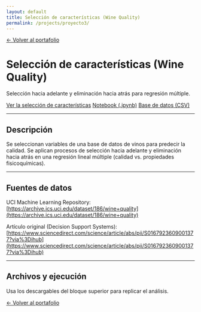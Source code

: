 ```yaml
---
layout: default
title: Selección de características (Wine Quality)
permalink: /projects/proyecto3/
---
```


<a class="back-link" href="{{ site.baseurl }}/">← Volver al portafolio</a>

<div class="project-hero">
  <h1>Selección de características (Wine Quality)</h1>
  <p class="subtitle">Selección hacia adelante y eliminación hacia atrás para regresión múltiple.</p>

  <div class="cta-row">
    <a class="btn btn-primary" href="{{ site.baseurl }}/notebooks_y_datos/SeleccionVariables.html">Ver la selección de características</a>
    <a class="btn" href="{{ site.baseurl }}/notebooks_y_datos/SeleccionVariables.ipynb">Notebook (.ipynb)</a>
    <a class="btn" href="{{ site.baseurl }}/notebooks_y_datos/Datos1_4.csv">Base de datos (CSV)</a>
  </div>
</div>

---

## Descripción

Se seleccionan variables de una base de datos de vinos para predecir la calidad. Se aplican procesos de selección hacia adelante y eliminación hacia atrás en una regresión lineal múltiple (calidad vs. propiedades fisicoquímicas).

---

## Fuentes de datos

UCI Machine Learning Repository:  
[https://archive.ics.uci.edu/dataset/186/wine+quality](https://archive.ics.uci.edu/dataset/186/wine+quality)  

Artículo original (Decision Support Systems):  
[https://www.sciencedirect.com/science/article/abs/pii/S0167923609001377?via%3Dihub](https://www.sciencedirect.com/science/article/abs/pii/S0167923609001377?via%3Dihub)

---

## Archivos y ejecución

Usa los descargables del bloque superior para replicar el análisis.

<a class="back-link bottom" href="{{ site.baseurl }}/">← Volver al portafolio</a>

